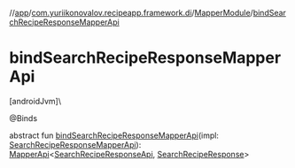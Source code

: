 //[app](../../../index.md)/[com.yuriikonovalov.recipeapp.framework.di](../index.md)/[MapperModule](index.md)/[bindSearchRecipeResponseMapperApi](bind-search-recipe-response-mapper-api.md)

# bindSearchRecipeResponseMapperApi

[androidJvm]\

@Binds

abstract fun [bindSearchRecipeResponseMapperApi](bind-search-recipe-response-mapper-api.md)(impl: [SearchRecipeResponseMapperApi](../../com.yuriikonovalov.recipeapp.framework.data.remote.mapper/-search-recipe-response-mapper-api/index.md)): [MapperApi](../../com.yuriikonovalov.recipeapp.framework.data.remote.mapper/-mapper-api/index.md)&lt;[SearchRecipeResponseApi](../../com.yuriikonovalov.recipeapp.framework.data.remote.model/-search-recipe-response-api/index.md), [SearchRecipeResponse](../../com.yuriikonovalov.recipeapp.application.entities/-search-recipe-response/index.md)&gt;
